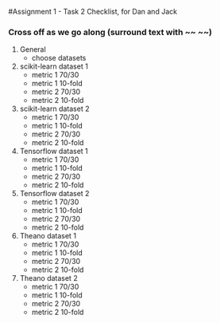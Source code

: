 #Assignment 1 - Task 2 Checklist, for Dan and Jack
### Cross off as we go along (surround text with ~~ ~~)

1. General
   - choose datasets
2. scikit-learn dataset 1
   - metric 1 70/30
   - metric 1 10-fold
   - metric 2 70/30
   - metric 2 10-fold
3. scikit-learn dataset 2 
   - metric 1 70/30
   - metric 1 10-fold
   - metric 2 70/30
   - metric 2 10-fold
4. Tensorflow dataset 1
   - metric 1 70/30
   - metric 1 10-fold
   - metric 2 70/30
   - metric 2 10-fold
5. Tensorflow dataset 2
   - metric 1 70/30
   - metric 1 10-fold
   - metric 2 70/30
   - metric 2 10-fold
6. Theano dataset 1
   - metric 1 70/30
   - metric 1 10-fold
   - metric 2 70/30
   - metric 2 10-fold
7. Theano dataset 2
    - metric 1 70/30
    - metric 1 10-fold
    - metric 2 70/30
    - metric 2 10-fold
